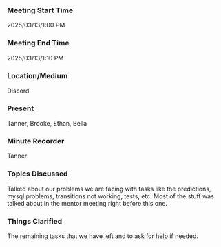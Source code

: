 ### Meeting Start Time

2025/03/13/1:00 PM

### Meeting End Time

2025/03/13/1:10 PM

### Location/Medium

Discord

### Present

Tanner, Brooke, Ethan, Bella

### Minute Recorder

Tanner

### Topics Discussed

Talked about our problems we are facing with tasks like the predictions, mysql problems, transitions not working, tests, etc.
Most of the stuff was talked about in the mentor meeting right before this one.

### Things Clarified
The remaining tasks that we have left and to ask for help if needed.
